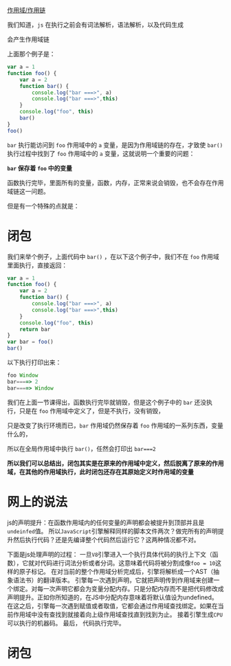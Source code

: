 [作用域/作用链](https://github.com/KenNaNa/big-frontend-knowlage/blob/master/js%20%E5%90%84%E5%A4%A7%E9%87%8D%E8%A6%81%E7%9F%A5%E8%AF%86%E7%82%B9/%E4%BD%9C%E7%94%A8%E5%9F%9F.md)

我们知道，`js` 在执行之前会有词法解析，语法解析，以及代码生成

会产生作用域链

上面那个例子是：

```js
var a = 1
function foo() {
    var a = 2
    function bar() {
        console.log("bar ===>", a)
        console.log("bar ===>",this)
    }
    console.log("foo", this)
    bar()
}
foo()
```

`bar` 执行能访问到 `foo` 作用域中的 `a` 变量，是因为作用域链的存在，才致使 `bar()` 执行过程中找到了 `foo` 作用域中的 `a` 变量，这就说明一个重要的问题：

**`bar` 保存着 `foo` 中的变量**

函数执行完毕，里面所有的变量，函数，内存，正常来说会销毁，也不会存在作用域链这一问题。

但是有一个特殊的点就是：

# 闭包

我们来举个例子，上面代码中 `bar()` ，在以下这个例子中，我们不在 `foo` 作用域里面执行，直接返回：

```js
var a = 1
function foo() {
    var a = 2
    function bar() {
        console.log("bar ===>", a)
        console.log("bar ===>",this)
    }
    console.log("foo", this)
    return bar
}
var bar = foo()
bar()
```

以下执行打印出来：

```js
foo Window
bar====> 2
bar====> Window
```

我们在上面一节课得出，函数执行完毕就销毁，但是这个例子中的 `bar` 还没执行，只是在 `foo` 作用域中定义了，但是不执行，没有销毁，

只是改变了执行环境而已，`bar` 作用域仍然保存着 `foo` 作用域的一系列东西，变量什么的，

所以在全局作用域中执行 `bar()`，任然会打印出 `bar===2`

**所以我们可以总结出，闭包其实是在原来的作用域中定义，然后脱离了原来的作用域，在其他的作用域执行，此时闭包还存在其原始定义时作用域的变量**


# 网上的说法

js的声明提升：在函数作用域内的任何变量的声明都会被提升到顶部并且是`undeinfed`值。
所以`JavaScript`引擎解释同样的脚本文件两次？做完所有的声明提升然后执行代码？还是先编译整个代码然后运行它？这两种情况都不对。

下面是js处理声明的过程：
一旦`V8`引擎进入一个执行具体代码的执行上下文（函数），它就对代码进行词法分析或者分词。这意味着代码将被分割成像`foo = 10`这样的原子标记。
在对当前的整个作用域分析完成后，引擎将解析成一个AST（抽象语法书）的翻译版本。
引擎每一次遇到声明，它就把声明传到作用域来创建一个绑定。对每一次声明它都会为变量分配内存。只是分配内存而不是把代码修改成声明提升。正如你所知道的，在JS中分配内存意味着将默认值设为undefined。
在这之后，引擎每一次遇到赋值或者取值，它都会通过作用域查找绑定。如果在当前作用域中没有查找到就接着向上级作用域查找直到找到为止。
接着引擎生成`CPU`可以执行的机器码。
最后， 代码执行完毕。


# 闭包




